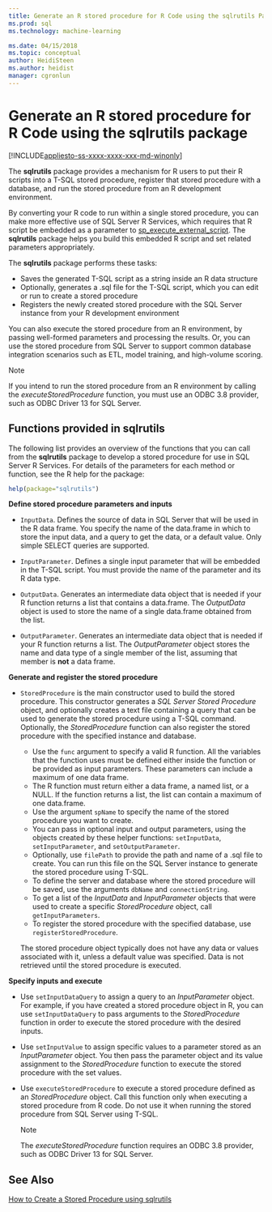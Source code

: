 ```yaml
---
title: Generate an R stored procedure for R Code using the sqlrutils Package | Microsoft Docs
ms.prod: sql
ms.technology: machine-learning

ms.date: 04/15/2018  
ms.topic: conceptual
author: HeidiSteen
ms.author: heidist
manager: cgronlun
---
```

# Generate an R stored procedure for R Code using the sqlrutils package
[!INCLUDE[appliesto-ss-xxxx-xxxx-xxx-md-winonly](../../includes/appliesto-ss-xxxx-xxxx-xxx-md-winonly.md)]

The **sqlrutils** package provides a mechanism for R users to put their R scripts into a T-SQL stored procedure, register that stored procedure with a database, and run the stored procedure from an R development environment. 

By converting your R code to run within a single stored procedure, you can make more effective use of SQL Server R Services, which requires that R script be embedded as a parameter to [sp_execute_external_script](../../relational-databases/system-stored-procedures/sp-execute-external-script-transact-sql.md). The **sqlrutils** package helps you build this embedded R script and set related parameters appropriately.

The **sqlrutils** package performs these tasks:

- Saves the generated T-SQL script as a string inside an R data structure
- Optionally, generates a .sql file for the T-SQL script, which you can edit or run to create a stored procedure
- Registers the newly created stored procedure with the SQL Server instance from your R development environment

You can also execute the stored procedure from an R environment, by passing well-formed parameters and processing the results. Or, you can use the stored procedure from SQL Server to support common database integration scenarios such as ETL, model training, and high-volume scoring.

  > [!NOTE]
  > If you intend to run the stored procedure from an R environment by calling the *executeStoredProcedure* function, you must use an ODBC 3.8 provider, such as ODBC Driver 13 for SQL Server.  
  
## Functions provided in sqlrutils

The following list provides an overview of the functions that you can call from the **sqlrutils** package to develop a stored procedure for use in SQL Server R Services. For details of the parameters for each method or function, see the R help for the package:

```R
help(package="sqlrutils") 
```

**Define stored procedure parameters and inputs**

- `InputData`. Defines the source of data in SQL Server that will be used in the R data frame. You specify the name of the data.frame in which to store the input data, and a query to get the data, or a default value. Only simple SELECT queries are supported.

- `InputParameter`. Defines a single input parameter that will be embedded in the T-SQL script. You must provide the name of the parameter and its R data type.

- `OutputData`. Generates an intermediate data object that is needed if your R function returns a list that contains a data.frame. 
   The *OutputData* object is used to store the name of a single data.frame obtained from the list. 

- `OutputParameter`. Generates an intermediate data object that is needed if your R function returns a list. The *OutputParameter* object stores the name and data type of a single member of the list, assuming that member is **not** a data frame. 


**Generate and register the stored procedure**


- `StoredProcedure` is the main constructor used to build the stored procedure.  This constructor generates a *SQL Server Stored Procedure* object, and optionally creates a text file containing a query that can be used to generate the stored procedure using a T-SQL command. Optionally, the *StoredProcedure* function can also register the stored procedure with the specified instance and database.

   + Use the `func` argument to specify a valid R function. All the variables that the function uses must be defined either inside the function or be provided as input parameters. These parameters can include a maximum of one data frame.
   + The R function must return either a data frame, a named list, or a NULL. If the function returns a list, the list can contain a maximum of one data.frame.
   + Use the argument `spName` to specify the name of the stored procedure you want to create.
   + You can pass in optional input and output parameters, using the objects created by these helper functions: `setInputData`, `setInputParameter`, and `setOutputParameter`.
   +  Optionally, use `filePath` to provide the path and name of a .sql file to create. You can run this file on the SQL Server instance to generate the stored procedure using T-SQL.
   + To define the server and database where the stored procedure will be saved, use the arguments `dbName` and  `connectionString`.
   + To get a list of the *InputData* and *InputParameter* objects that were used to create a specific *StoredProcedure* object, call `getInputParameters`. 
   + To register the stored procedure with the specified database, use `registerStoredProcedure`.

   The stored procedure object typically does not have any data or values associated with it, unless a default value was specified. Data is not retrieved until the stored procedure is executed. 


**Specify inputs and execute**

- Use `setInputDataQuery` to assign a query to an *InputParameter* object. For example, if you have created a stored procedure object in R, you can use `setInputDataQuery` to pass arguments to the *StoredProcedure* function in order to execute the stored procedure with the desired inputs.

- Use `setInputValue` to assign specific values to a parameter stored as an *InputParameter* object. You then pass the parameter object and its value assignment to the *StoredProcedure* function to execute the stored procedure with the set values.

- Use `executeStoredProcedure` to execute a stored procedure defined as an *StoredProcedure* object. Call this function only when executing a stored procedure from R code. Do not use it when running the stored procedure from SQL Server using T-SQL.

  > [!NOTE]
  > The *executeStoredProcedure* function requires an ODBC 3.8 provider, such as ODBC Driver 13 for SQL Server.  
  
  



## See Also
[How to Create a Stored Procedure using sqlrutils](../../advanced-analytics/r-services/how-to-create-a-stored-procedure-using-sqlrutils.md)

